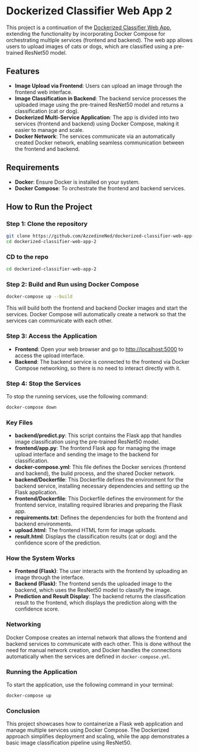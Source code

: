 # Dockerized Classifier Web App 2

This project is a continuation of the [Dockerized Classifier Web App](https://github.com/AzzedineNed/Dockerized-Classifier-Web-App), extending the functionality by incorporating Docker Compose for orchestrating multiple services (frontend and backend). The web app allows users to upload images of cats or dogs, which are classified using a pre-trained ResNet50 model.

## Features

- **Image Upload via Frontend**: Users can upload an image through the frontend web interface.
- **Image Classification in Backend**: The backend service processes the uploaded image using the pre-trained ResNet50 model and returns a classification (cat or dog).
- **Dockerized Multi-Service Application**: The app is divided into two services (frontend and backend) using Docker Compose, making it easier to manage and scale.
- **Docker Network**: The services communicate via an automatically created Docker network, enabling seamless communication between the frontend and backend.

## Requirements

- **Docker**: Ensure Docker is installed on your system.
- **Docker Compose**: To orchestrate the frontend and backend services.

## How to Run the Project

### Step 1: Clone the repository

```bash
git clone https://github.com/AzzedineNed/dockerized-classifier-web-app-2.git
cd dockerized-classifier-web-app-2

```

### CD to the repo

```bash
cd dockerized-classifier-web-app-2
```

### Step 2: Build and Run using Docker Compose

```bash
docker-compose up --build
```

This will build both the frontend and backend Docker images and start the services. Docker Compose will automatically create a network so that the services can communicate with each other.

### Step 3: Access the Application

- **Frontend**: Open your web browser and go to [http://localhost:5000](http://localhost:5000) to access the upload interface.
- **Backend**: The backend service is connected to the frontend via Docker Compose networking, so there is no need to interact directly with it.

### Step 4: Stop the Services

To stop the running services, use the following command:

```bash
docker-compose down
```

### Key Files

- **backend/predict.py**: This script contains the Flask app that handles image classification using the pre-trained ResNet50 model.
- **frontend/app.py**: The frontend Flask app for managing the image upload interface and sending the image to the backend for classification.
- **docker-compose.yml**: This file defines the Docker services (frontend and backend), the build process, and the shared Docker network.
- **backend/Dockerfile**: This Dockerfile defines the environment for the backend service, installing necessary dependencies and setting up the Flask application.
- **frontend/Dockerfile**: This Dockerfile defines the environment for the frontend service, installing required libraries and preparing the Flask app.
- **requirements.txt**: Defines the dependencies for both the frontend and backend environments.
- **upload.html**: The frontend HTML form for image uploads.
- **result.html**: Displays the classification results (cat or dog) and the confidence score of the prediction.

### How the System Works

- **Frontend (Flask)**: The user interacts with the frontend by uploading an image through the interface.
- **Backend (Flask)**: The frontend sends the uploaded image to the backend, which uses the ResNet50 model to classify the image.
- **Prediction and Result Display**: The backend returns the classification result to the frontend, which displays the prediction along with the confidence score.

### Networking

Docker Compose creates an internal network that allows the frontend and backend services to communicate with each other. This is done without the need for manual network creation, and Docker handles the connections automatically when the services are defined in `docker-compose.yml`.

### Running the Application

To start the application, use the following command in your terminal:

```bash
docker-compose up
```

### Conclusion

This project showcases how to containerize a Flask web application and manage multiple services using Docker Compose. The Dockerized approach simplifies deployment and scaling, while the app demonstrates a basic image classification pipeline using ResNet50.
